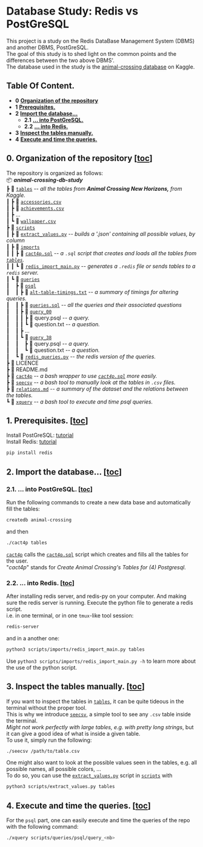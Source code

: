 # Database Study: Redis vs PostGreSQL
This project is a study on the Redis DataBase Management System (DBMS) and another DBMS, PostGreSQL.  
The goal of this study is to shed light on the common points and the differences between the two above DBMS'.  
The database used in the study is the [animal-crossing database](https://www.kaggle.com/jessicali9530/animal-crossing-new-horizons-nookplaza-dataset) on Kaggle.

## Table Of Content.
* **0** [**Organization of the repository** ](https://github.com/AntoineStevan/animal-crossing-db-study/tree/main/#0-organization-of-the-repository-toc)
* **1** [**Prerequisites.**                 ](https://github.com/AntoineStevan/animal-crossing-db-study/tree/main/#1-prerequisites-toc)
* **2** [**Import the database...**         ](https://github.com/AntoineStevan/animal-crossing-db-study/tree/main/#2-import-the-database-toc)
  - **2.1** [**... into PostGreSQL.**          ](https://github.com/AntoineStevan/animal-crossing-db-study/tree/main/#21--into-postgresql-toc)
  - **2.2** [**... into Redis.**               ](https://github.com/AntoineStevan/animal-crossing-db-study/tree/main/#22--into-redis-toc)
* **3** [**Inspect the tables manually.**   ](https://github.com/AntoineStevan/animal-crossing-db-study/tree/main/#3-inspect-the-tables-manually-toc)
* **4** [**Execute and time the queries.**   ](https://github.com/AntoineStevan/animal-crossing-db-study/tree/main/#4-execute-and-time-the-queries-toc)

## 0. Organization of the repository [[toc](https://github.com/AntoineStevan/animal-crossing-db-study/tree/main/#table-of-content)]

The repository is organized as follows:  
📦 ***animal-crossing-db-study***  
┣ 📂 [`tables`]  -- *all the tables from **Animal Crossing New Horizons,** from Kaggle.*  
┃ ┣ 📜 [`accessories.csv`]  
┃ ┣ 📜 [`achievements.csv`]  
┃ ┣ ...  
┃ ┗ 📜 [`wallpaper.csv`]  
┣ 📂 [`scripts`]  
┃ ┣ 📜 [`extract_values.py`]  -- *builds a '.json' containing all possible values, by column*  
┃ ┣ 📂 [`imports`]  
┃ ┃ ┣ 📜 [`cact4p.sql`]  -- *a `.sql` script that creates and loads all the tables from [`tables`].*  
┃ ┃ ┗ 📜 [`redis_import_main.py`]  -- *generates a `.redis` file or sends tables to a `redis` server.*  
┃ ┗ 📂 [`queries`]  
┃ &nbsp;&nbsp; ┣ 📂 [`psql`]  
┃ &nbsp;&nbsp; ┃ ┣ 📜 [`alt-table-timings.txt`]  -- *a summary of timings for altering queries.*  
┃ &nbsp;&nbsp; ┃ ┣ 📜 [`queries.sql`]  -- *all the queries and their associated questions*  
┃ &nbsp;&nbsp; ┃ ┣ 📂 [`query_00`]  
┃ &nbsp;&nbsp; ┃ ┃ ┣ 📜 query.psql  -- *a query.*  
┃ &nbsp;&nbsp; ┃ ┃ ┗ 📜 question.txt  -- *a question.*  
┃ &nbsp;&nbsp; ┃ ┣ ...  
┃ &nbsp;&nbsp; ┃ ┗ 📂 [`query_38`]  
┃ &nbsp;&nbsp; ┃ &nbsp;&nbsp; ┣ 📜 query.psql  -- *a query.*  
┃ &nbsp;&nbsp; ┃ &nbsp;&nbsp; ┗ 📜 question.txt  -- *a question.*  
┃ &nbsp;&nbsp; ┗ 📜 [`redis_queries.py`]  -- *the redis version of the queries.*  
┣ 📜 LICENCE  
┣ 📜 README.md  
┣ 📜 [`cact4p`]  -- *a bash wrapper to use [`cact4p.sql`] more easily.*  
┣ 📜 [`seecsv`]  -- *a bash tool to manually look at the tables in `.csv` files.*  
┣ 📜 [`relations.md`]  -- *a summary of the dataset and the relations between the tables.*  
┗ 📜 [`xquery`]  -- *a bash tool to execute and time psql queries.*  

## 1. Prerequisites. [[toc](https://github.com/AntoineStevan/animal-crossing-db-study/tree/main/#table-of-content)]
Install PostGreSQL: [tutorial](https://supaerodatascience.github.io/OBD/0_2_postgres.html#postgresql-installation)  
Install Redis: [tutorial](https://redis.io/)
```bash
pip install redis
```

## 2. Import the database... [[toc](https://github.com/AntoineStevan/animal-crossing-db-study/tree/main/#table-of-content)]
### 2.1. ... into PostGreSQL. [[toc](https://github.com/AntoineStevan/animal-crossing-db-study/tree/main/#table-of-content)]

Run the following commands to create a new data base and automatically fill the tables:  
```bash
createdb animal-crossing
```
and then
```bash
./cact4p tables
```
[`cact4p`] calls the [`cact4p.sql`] script which creates and fills all the tables for the user.  
"*cact4p*" stands for *Create Animal Crossing's Tables for (4) Postgresql*.

### 2.2. ... into Redis. [[toc](https://github.com/AntoineStevan/animal-crossing-db-study/tree/main/#table-of-content)]

After installing redis server, and redis-py on your computer. And making sure the redis server is running. Execute the python file to generate a redis script.  
i.e. in one terminal, or in one `tmux`-like tool session:
```bash
redis-server
```
and in a another one:
```bash
python3 scripts/imports/redis_import_main.py tables
```
Use `python3 scripts/imports/redis_import_main.py -h` to learn more about the use of the python script.

## 3. Inspect the tables manually. [[toc](https://github.com/AntoineStevan/animal-crossing-db-study/tree/main/#table-of-content)]
If you want to inspect the tables in [`tables`], it can be quite tideous in the terminal without the proper tool.  
This is why we introduce [`seecsv`], a simple tool to see any `.csv` table inside the terminal.  
*Might not work perfectly with large tables, e.g. with pretty long strings*, but it can give a good idea of what is inside a given table.  
To use it, simply run the following: 
```bash
./seecsv /path/to/table.csv
```

One might also want to look at the possible values seen in the tables, e.g. all possible names, all possible colors, ...  
To do so, you can use the [`extract_values.py`] script in [`scripts`] with
```bash
python3 scripts/extract_values.py tables
```

## 4. Execute and time the queries. [[toc](https://github.com/AntoineStevan/animal-crossing-db-study/tree/main/#table-of-content)]
For the `psql` part, one can easily execute and time the queries of the repo with the following command:
```bash
./xquery scripts/queries/psql/query_<nb>
```

[`tables`]: tables
[`accessories.csv`]: tables/accessories.csv
[`achievements.csv`]: tables/achievements.csv
[`wallpaper.csv`]: tables/wallpaper.csv
[`scripts`]: scripts
[`imports`]: scripts/imports
[`redis_import_main.py`]: scripts/imports/redis_import_main.py
[`cact4p.sql`]: scripts/imports/cact4p.sql
[`cact4p`]: cact4p
[`extract_values.py`]: scripts/extract_values.py
[`relations.md`]: relations.md
[`seecsv`]: seecsv
[`xquery`]: xquery
[`queries`]: scripts/queries
[`psql`]: scripts/queries/psql
[`query_00`]: scripts/queries/psql/query_00
[`query_38`]: scripts/queries/psql/query_38
[`alt-table-timings.txt`]: scripts/queries/psql/alt-table-timings.txt
[`queries.sql`]: scripts/queries/psql/queries.sql
[`redis_queries.py`]: scripts/queries/redis_queries.py
